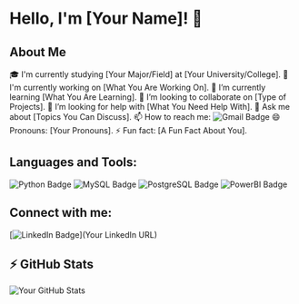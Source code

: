 # Hello, I'm [Your Name]! 👋

## About Me
🎓 I'm currently studying [Your Major/Field] at [Your University/College].
🔭 I'm currently working on [What You Are Working On].
🌱 I’m currently learning [What You Are Learning].
👯 I’m looking to collaborate on [Type of Projects].
🤔 I’m looking for help with [What You Need Help With].
💬 Ask me about [Topics You Can Discuss].
📫 How to reach me: ![Gmail Badge](https://img.shields.io/badge/-Gmail-D14836?style=flat&logo=Gmail&logoColor=white)
😄 Pronouns: [Your Pronouns].
⚡ Fun fact: [A Fun Fact About You].

## Languages and Tools:
![Python Badge](https://img.shields.io/badge/-Python-3776AB?style=flat&logo=Python&logoColor=white)
![MySQL Badge](https://img.shields.io/badge/-MySQL-4479A1?style=flat&logo=mysql&logoColor=white)
![PostgreSQL Badge](https://img.shields.io/badge/-PostgreSQL-4169E1?style=flat&logo=postgresql&logoColor=white)
![PowerBI Badge](https://img.shields.io/badge/-PowerBI-F2C811?style=flat&logo=Power-BI&logoColor=black)

## Connect with me:
[![LinkedIn Badge](https://img.shields.io/badge/-LinkedIn-0072b1?style=flat&logo=Linkedin&logoColor=white)](Your LinkedIn URL)

## ⚡ GitHub Stats
![Your GitHub Stats](https://github-readme-stats.vercel.app/api?username=yourusername&show_icons=true)
